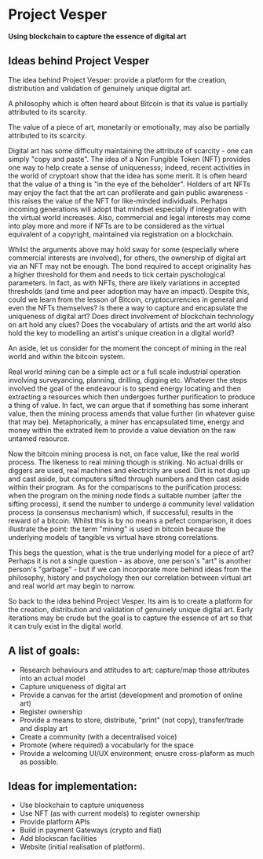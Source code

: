 # Project Vesper

**Using blockchain to capture the essence of digital art**

## Ideas behind Project Vesper

The idea behind Project Vesper: provide a platform for the creation, distribution and validation of genuinely unique digital art.

A philosophy which is often heard about Bitcoin is that its value is partially attributed to its scarcity.

The value of a piece of art, monetarily or emotionally, may also be partially attributed to its scarcity.

Digital art has some difficulty maintaining the attribute of scarcity - one can simply "copy and paste". The idea of a Non Fungible Token (NFT) provides one way to help create a sense of uniquenesss; indeed, recent activities in the world of cryptoart show that the idea has some merit. It is often heard that the value of a thing is "in the eye of the beholder". Holders of art NFTs may enjoy the fact that the art can profilerate and gain public awareness - this raises the value of the NFT for like-minded individuals. Perhaps incoming generations will adopt that mindset especially if integration with the virtual world increases. Also, commercial and legal interests may come into play more and more if NFTs are to be considered as the virtual equivalent of a copyright, maintained via registration on a blockchain.

Whilst the arguments above may hold sway for some (especially where commercial interests are involved), for others, the ownership of digital art via an NFT may not be enough. The bond required to accept originality has a higher threshold for them and needs to tick certain pyschological parameters. In fact, as with NFTs, there are likely variations in accepted thresholds (and time and peer adoption may have an impact). Despite this, could we learn from the lesson of Bitcoin, cryptocurrencies in general and even the NFTs themselves? Is there a way to capture and encapsulate the uniqueness of digital art? Does direct involvement of blockchain technology on art hold any clues? Does the vocabulary of artists and the art world also hold the key to modelling an artist's unique creation in a digital world? 

An aside, let us consider for the moment the concept of mining in the real world and within the bitcoin system.

Real world mining can be a simple act or a full scale industrial operation involving surveyancing, planning, drilling, digging etc. Whatever the steps involved the goal of the endeavour is to spend energy locating and then extracting a resources which then undergoes further purification to produce a thing of value. In fact, we can argue that if something has some inherant value, then the mining process amends that value further (in whatever guise that may be). Metaphorically, a miner has encapsulated time, energy and money within the extrated item to provide a value deviation on the raw untamed resource.

Now the bitcoin mining process is not, on face value, like the real world process. The likeness to real mining though is striking. No actual drills or diggers are used, real machines and electricity are used. Dirt is not dug up and cast aside, but computers sifted through numbers and then cast aside within their program. As for the comparisons to the purification process: when the program on the mining node finds a suitable number (after the sifting process), it send the number to undergo a community level validation process (a consensus mechanism) which, if successful, results in the reward of a bitcoin. Whilst this is by no means a pefect comparison, it does illustrate the point: the term "mining" is used in bitcoin because the underlying models of tangible vs virtual have strong correlations.

This begs the question, what is the true underlying model for a piece of art? Perhaps it is not a single question - as above, one person's "art" is another person's "garbage" - but if we can incorporate more behind ideas from the philosophy, history and psychology then our correlation between virtual art and real world art may begin to narrow.

So back to the idea behind Project Vesper. Its aim is to create a platform for the creation, distribution and validation of genuinely unique digital art. Early iterations may be crude but the goal is to capture the essence of art so that it can truly exist in the digital world.

## A list of goals:

- Research behaviours and attitudes to art; capture/map those attributes into an actual model
- Capture uniqueness of digital art
- Provide a canvas for the artist (development and promotion of online art)
- Register ownership
- Provide a means to store, distribute, "print" (not copy), transfer/trade and display art
- Create a community (with a decentralised voice)
- Promote (where required) a vocabularly for the space
- Provide a welcoming UI/UX environment; enusre cross-plaform as much as possible.

## Ideas for implementation:

- Use blockchain to capture uniqueness
- Use NFT (as with current models) to register ownership
-	Provide platform APIs
-	Build in payment Gateways (crypto and fiat)
-	Add blockscan facilities
- Website (initial realisation of platform).
